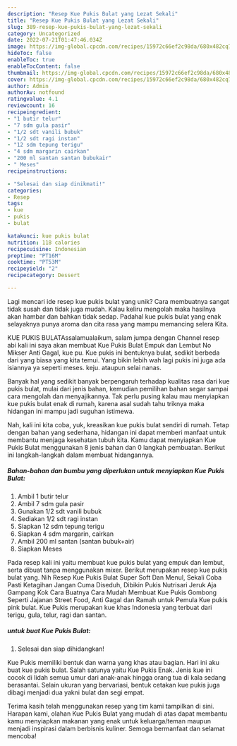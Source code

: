 ```yaml
---
description: "Resep Kue Pukis Bulat yang Lezat Sekali"
title: "Resep Kue Pukis Bulat yang Lezat Sekali"
slug: 389-resep-kue-pukis-bulat-yang-lezat-sekali
category: Uncategorized
date: 2022-07-21T01:47:46.034Z
image: https://img-global.cpcdn.com/recipes/15972c66ef2c98da/680x482cq70/kue-pukis-bulat-foto-resep-utama.jpg
hideToc: false
enableToc: true
enableTocContent: false
thumbnail: https://img-global.cpcdn.com/recipes/15972c66ef2c98da/680x482cq70/kue-pukis-bulat-foto-resep-utama.jpg
cover: https://img-global.cpcdn.com/recipes/15972c66ef2c98da/680x482cq70/kue-pukis-bulat-foto-resep-utama.jpg
author: Admin
authorAv: notfound
ratingvalue: 4.1
reviewcount: 16
recipeingredient:
- "1 butir telur"
- "7 sdm gula pasir"
- "1/2 sdt vanili bubuk"
- "1/2 sdt ragi instan"
- "12 sdm tepung terigu"
- "4 sdm margarin cairkan"
- "200 ml santan santan bubukair"
- " Meses"
recipeinstructions:

- "Selesai dan siap dinikmati!"
categories:
- Resep
tags:
- kue
- pukis
- bulat

katakunci: kue pukis bulat 
nutrition: 118 calories
recipecuisine: Indonesian
preptime: "PT16M"
cooktime: "PT53M"
recipeyield: "2"
recipecategory: Dessert

---
```





Lagi mencari ide resep kue pukis bulat yang unik? Cara membuatnya sangat tidak susah dan tidak juga mudah. Kalau keliru mengolah maka hasilnya akan hambar dan bahkan tidak sedap. Padahal kue pukis bulat yang enak selayaknya punya aroma dan cita rasa yang mampu memancing selera Kita.





KUE PUKIS BULATAssalamualaikum, salam jumpa dengan Channel resep abi kali ini saya akan membuat Kue Pukis Bulat Empuk dan Lembut No Mikser Anti Gagal, kue pu. Kue pukis ini bentuknya bulat, sedikit berbeda dari yang biasa yang kita temui. Yang bikin lebih wah lagi pukis ini juga ada isiannya ya seperti meses. keju. ataupun selai nanas.

Banyak hal yang sedikit banyak berpengaruh terhadap kualitas rasa dari kue pukis bulat, mulai dari jenis bahan, kemudian pemilihan bahan segar sampai cara mengolah dan menyajikannya. Tak perlu pusing kalau mau menyiapkan kue pukis bulat enak di rumah, karena asal sudah tahu triknya maka hidangan ini mampu jadi suguhan istimewa.






Nah, kali ini kita coba, yuk, kreasikan kue pukis bulat sendiri di rumah. Tetap dengan bahan yang sederhana, hidangan ini dapat memberi manfaat untuk membantu menjaga kesehatan tubuh kita. Kamu dapat menyiapkan Kue Pukis Bulat menggunakan 8 jenis bahan dan 0 langkah pembuatan. Berikut ini langkah-langkah dalam membuat hidangannya.

<!--inarticleads1-->

##### Bahan-bahan dan bumbu yang diperlukan untuk menyiapkan Kue Pukis Bulat:

1. Ambil 1 butir telur
1. Ambil 7 sdm gula pasir
1. Gunakan 1/2 sdt vanili bubuk
1. Sediakan 1/2 sdt ragi instan
1. Siapkan 12 sdm tepung terigu
1. Siapkan 4 sdm margarin, cairkan
1. Ambil 200 ml santan (santan bubuk+air)
1. Siapkan  Meses


Pada resep kali ini yaitu membuat kue pukis bulat yang empuk dan lembut, serta dibuat tanpa menggunakan mixer. Berikut merupakan resep kue pukis bulat yang. Nih Resep Kue Pukis Bulat Super Soft Dan Menul, Sekali Coba Pasti Ketagihan Jangan Cuma Diseduh, Dibikin Pukis Nutrisari⁣ Jeruk Aja Gampang Kok Cara Buatnya Cara Mudah Membuat Kue Pukis Gombong Seperti Jajanan Street Food, Anti Gagal dan Ramah untuk Pemula Kue pukis pink bulat. Kue Pukis merupakan kue khas Indonesia yang terbuat dari terigu, gula, telur, ragi dan santan. 

<!--inarticleads2-->

#####  untuk buat Kue Pukis Bulat:


1. Selesai dan siap dihidangkan!

Kue Pukis memiliki bentuk dan warna yang khas atau bagian. Hari ini aku buat kue pukis bulat. Salah satunya yaitu Kue Pukis Enak. Jenis kue ini cocok di lidah semua umur dari anak-anak hingga orang tua di kala sedang berasantai. Selain ukuran yang bervariasi, bentuk cetakan kue pukis juga dibagi menjadi dua yakni bulat dan segi empat. 

Terima kasih telah menggunakan resep yang tim kami tampilkan di sini. Harapan kami, olahan Kue Pukis Bulat yang mudah di atas dapat membantu kamu menyiapkan makanan yang enak untuk keluarga/teman maupun menjadi inspirasi dalam berbisnis kuliner. Semoga bermanfaat dan selamat mencoba!
